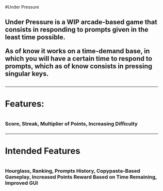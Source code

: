 #Under Pressure

<h2>Under Pressure is a WIP arcade-based game that consists in responding to prompts given in the least time possible.

As of know it works on a time-demand base, in which you will have a certain time to respond to prompts, which as of know consists in pressing singular keys.<h2>

---

<h1>Features:<h1> 

<h3> Score, Streak, Multiplier of Points, Increasing Difficulty<h3>

---

<h1>Intended Features<h1>

<h3> Hourglass, Ranking, Prompts History, Copypasta-Based Gameplay, Increased Points Reward Based on Time Remaining, Improved GUI<h3>
